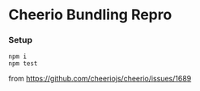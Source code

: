 # Cheerio Bundling Repro

### Setup

```
npm i
npm test
```

from https://github.com/cheeriojs/cheerio/issues/1689
